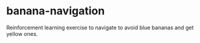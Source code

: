 # banana-navigation
Reinforcement learning exercise to navigate to avoid blue bananas and get yellow ones.
